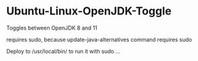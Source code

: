 # Ubuntu-Linux-OpenJDK-Toggle

Toggles between OpenJDK 8 and 11

requires sudo, because update-java-alternatives command requires sudo


Deploy to /usr/local/bin/ to run it with sudo ...